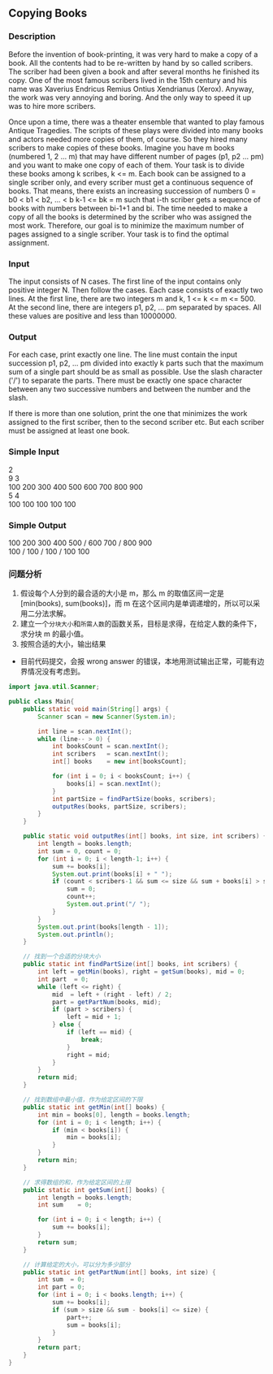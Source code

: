 ## Copying Books 

### Description
Before the invention of book-printing, it was very hard to make a copy of a book. All the contents had to be re-written by hand by so called scribers. The scriber had been given a book and after several months he finished its copy. One of the most famous scribers lived in the 15th century and his name was Xaverius Endricus Remius Ontius Xendrianus (Xerox). Anyway, the work was very annoying and boring. And the only way to speed it up was to hire more scribers. 

Once upon a time, there was a theater ensemble that wanted to play famous Antique Tragedies. The scripts of these plays were divided into many books and actors needed more copies of them, of course. So they hired many scribers to make copies of these books. Imagine you have m books (numbered 1, 2 ... m) that may have different number of pages (p1, p2 ... pm) and you want to make one copy of each of them. Your task is to divide these books among k scribes, k <= m. Each book can be assigned to a single scriber only, and every scriber must get a continuous sequence of books. That means, there exists an increasing succession of numbers 0 = b0 < b1 < b2, ... < b k-1 <= bk = m such that i-th scriber gets a sequence of books with numbers between bi-1+1 and bi. The time needed to make a copy of all the books is determined by the scriber who was assigned the most work. Therefore, our goal is to minimize the maximum number of pages assigned to a single scriber. Your task is to find the optimal assignment.

### Input
The input consists of N cases. The first line of the input contains only positive integer N. Then follow the cases. Each case consists of exactly two lines. At the first line, there are two integers m and k, 1 <= k <= m <= 500. At the second line, there are integers p1, p2, ... pm separated by spaces. All these values are positive and less than 10000000.

### Output
For each case, print exactly one line. The line must contain the input succession p1, p2, ... pm divided into exactly k parts such that the maximum sum of a single part should be as small as possible. Use the slash character ('/') to separate the parts. There must be exactly one space character between any two successive numbers and between the number and the slash. 

If there is more than one solution, print the one that minimizes the work assigned to the first scriber, then to the second scriber etc. But each scriber must be assigned at least one book.

### Simple Input
2  
9 3  
100 200 300 400 500 600 700 800 900  
5 4  
100 100 100 100 100  

### Simple Output
100 200 300 400 500 / 600 700 / 800 900  
100 / 100 / 100 / 100 100  

### 问题分析
1. 假设每个人分到的最合适的大小是 m，那么 m 的取值区间一定是 [min(books), sum(books)]，而 m 在这个区间内是单调递增的，所以可以采用二分法求解。
1. 建立一个`分块大小`和`所需人数`的函数关系，目标是求得，在给定人数的条件下，求分块 m 的最小值。
1. 按照合适的大小，输出结果

* 目前代码提交，会报 wrong answer 的错误，本地用测试输出正常，可能有边界情况没有考虑到。
```java
import java.util.Scanner;

public class Main{
    public static void main(String[] args) {
        Scanner scan = new Scanner(System.in);

        int line = scan.nextInt();
        while (line-- > 0) {
            int booksCount = scan.nextInt();
            int scribers   = scan.nextInt();
            int[] books    = new int[booksCount];

            for (int i = 0; i < booksCount; i++) {
                books[i] = scan.nextInt();
            }
            int partSize = findPartSize(books, scribers);
            outputRes(books, partSize, scribers);
        }
    }

    public static void outputRes(int[] books, int size, int scribers) {
        int length = books.length;
        int sum = 0, count = 0;
        for (int i = 0; i < length-1; i++) {
            sum += books[i];
            System.out.print(books[i] + " ");
            if (count < scribers-1 && sum <= size && sum + books[i] > size) {
                sum = 0;
                count++;
                System.out.print("/ ");
            }
        }
        System.out.print(books[length - 1]);
        System.out.println();
    }

    // 找到一个合适的分块大小
    public static int findPartSize(int[] books, int scribers) {
        int left = getMin(books), right = getSum(books), mid = 0; 
        int part  = 0;
        while (left <= right) {
            mid  = left + (right - left) / 2;
            part = getPartNum(books, mid);
            if (part > scribers) {
                left = mid + 1;
            } else {
                if (left == mid) {
                    break;
                }
                right = mid;
            }
        }
        return mid;
    }

    // 找到数组中最小值，作为给定区间的下限
    public static int getMin(int[] books) {
        int min = books[0], length = books.length;
        for (int i = 0; i < length; i++) {
            if (min < books[i]) {
                min = books[i];
            }
        }
        return min;
    }

    // 求得数组的和，作为给定区间的上限
    public static int getSum(int[] books) {
        int length = books.length;
        int sum    = 0;

        for (int i = 0; i < length; i++) {
            sum += books[i];
        }
        return sum;
    }

    // 计算给定的大小，可以分为多少部分
    public static int getPartNum(int[] books, int size) {
        int sum  = 0;
        int part = 0;
        for (int i = 0; i < books.length; i++) {
            sum += books[i];
            if (sum > size && sum - books[i] <= size) {
                part++;
                sum = books[i];
            }
        }
        return part;
    }
}
```